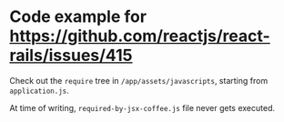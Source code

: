 # Code example for https://github.com/reactjs/react-rails/issues/415

Check out the `require` tree in `/app/assets/javascripts`, starting from `application.js`.

At time of writing, `required-by-jsx-coffee.js` file never gets executed.

